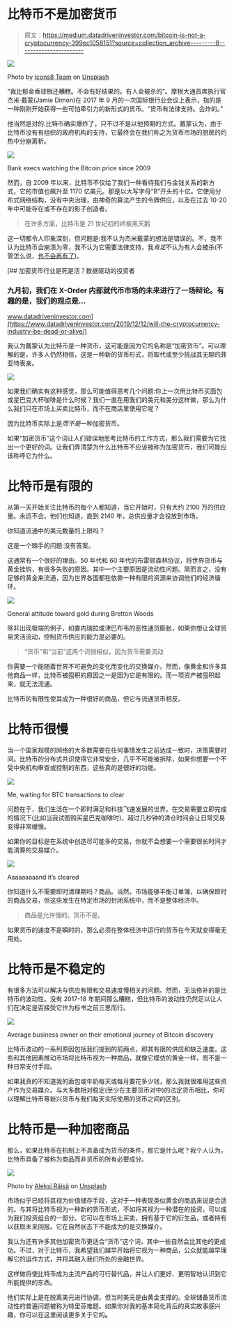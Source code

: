 # 比特币不是加密货币

> 原文：<https://medium.datadriveninvestor.com/bitcoin-is-not-a-cryptocurrency-399ec1058151?source=collection_archive---------8----------------------->

![](img/1ce53dff79170e68ea187fd88505a547.png)

Photo by [Icons8 Team](https://unsplash.com/@icons8?utm_source=unsplash&utm_medium=referral&utm_content=creditCopyText) on [Unsplash](https://unsplash.com/s/photos/bitcoin?utm_source=unsplash&utm_medium=referral&utm_content=creditCopyText)

“我比郁金香球根还糟糕。不会有好结果的。有人会被杀的”。摩根大通首席执行官杰米·戴蒙(Jamie Dimon)在 2017 年 9 月的一次国际银行业会议上表示，指的是一种刚刚开始获得一些可怕牵引力的新形式的货币。“货币有法律支持。会炸的。”

他当然是对的:比特币确实爆炸了，只不过不是以他预期的方式。戴蒙认为，由于比特币没有有组织的政府机构的支持，它最终会在我们称之为货币市场的厨房的灼热中分崩离析。

![](img/2b4ab0b4d7b6940df3160d1368cafa1c.png)

Bank execs watching the Bitcoin price since 2009

然而，自 2009 年以来，比特币不仅给了我们一种看待我们与金钱关系的新方式，它的市值也飙升至 1170 亿美元。那是以大写字母“B”开头的十亿。它使用分布式网络结构，没有中央治理，由神奇的算法产生的令牌供应，以及在过去 10-20 年中可能存在或不存在的影子创造者。

> 在许多方面，比特币是 21 世纪初的终极黑天鹅

这一切都令人印象深刻，但问题是:我不认为杰米戴蒙的想法是错误的。不，我不认为比特币会崩溃为零，我不认为它需要法律支持，我*肯定*不认为有人会被杀(不管怎么说，[也不会再有了](https://www.cnbc.com/2018/01/09/jamie-dimon-says-he-regrets-calling-bitcoin-a-fraud.html))。

[](https://www.datadriveninvestor.com/2019/12/12/will-the-cryptocurrency-industry-be-dead-or-alive/) [## 加密货币行业是死是活？数据驱动的投资者

### 九月初，我们在 X-Order 内部就代币市场的未来进行了一场辩论。有趣的是，我们的观点是…

www.datadriveninvestor.com](https://www.datadriveninvestor.com/2019/12/12/will-the-cryptocurrency-industry-be-dead-or-alive/) 

我认为戴蒙认为比特币是一种货币，这可能是因为它的名称是“加密货币”。可以理解的是，许多人仍然相信，这是一种新的货币形式，将取代或至少挑战其无聊的菲亚特表亲。

![](img/c774f0371e69506fc25edd49b972394b.png)

如果我们确实有这种感觉，那么可能值得思考几个问题:你上一次用比特币买面包或星巴克大杯咖啡是什么时候？我们一直在用我们的美元和美分这样做，那么为什么我们只在市场上买卖比特币，而不在商店里使用它呢？

因为比特币实际上是*而不是*一种加密货币。

如果“加密货币”这个词让人们错误地思考比特币的工作方式，那么我们需要为它找出一个更好的词。让我们弄清楚为什么比特币不应该被称为加密货币，我们可能应该称呼它为什么。

# 比特币是有限的

从第一天开始关注比特币的每个人都知道，当它开始时，只有大约 2100 万的供应量。永远不会。他们也知道，直到 2140 年，总供应量才会投放到市场。

你知道流通中的美元数量的上限吗？

这是一个棘手的问题:没有答案。

这通常有一个很好的理由。50 年代和 60 年代的布雷顿森林协议，将世界货币与黄金挂钩，有很多失败的原因。其中一个主要原因是流动性问题。简而言之，没有足够的黄金来流通，因为世界各国都在依靠一种有限的资源来协调他们的经济循环。

![](img/aadaff2026f7b3050393499ad0cc58d0.png)

General attitude toward gold during Bretton Woods

除非出现极端的例子，如委内瑞拉或津巴布韦的恶性通货膨胀，如果你想让全球贸易灵活流动，控制货币供应的能力是必要的。

> “货币”和“当前”这两个词很相似，因为货币需要流动

你需要一个能随着世界不可避免的变化而变化的交换媒介。然而，像黄金和许多其他商品一样，比特币被囤积的原因之一是因为它是有限的。而一项资产被囤积起来，就无法流通。

比特币的有限性使其成为一种很好的商品，但它与流通货币相反。

# 比特币很慢

当一个国家规模的网络的大多数需要在任何事情发生之前达成一致时，决策需要时间。比特币的分布式共识使得它非常安全，几乎不可能被拆除，如果你想要一个不受中央机构审查或控制的东西，这些真的是很好的功能。

![](img/10715789ce562dbf7486fd852b316903.png)

Me, waiting for BTC transactions to clear

问题在于，我们生活在一个即时满足和科技飞速发展的世界。在交易需要立即完成的情况下(比如当我试图购买星巴克咖啡时)，超过几秒钟的清仓时间会让日常交易变得非常缓慢。

如果你的目标是在系统中创造尽可能多的交易，你就不会想要一个需要很长时间才能清算的交易媒介。

![](img/bbf0e04d54cca9ef2c607a176347fc22.png)

Aaaaaaaaand it’s cleared

你知道什么不需要即时清理期吗？商品。当然，市场能够平衡订单簿，以确保即时的商品交易，但这些发生在特定市场的封闭系统中，而不是整体经济中。

> 商品是允许慢的。货币不是。

如果货币的速度不是瞬时的，那么必须在整体经济中运行的货币在今天就变得毫无用处。

# 比特币是不稳定的

有很多方法可以解决与供应有限和交易速度慢相关的问题。然而，无法修补的是比特币的波动性。没有 2017-18 年期间那么糟糕，但比特币的波动性仍然足以让人们在决定是否接受它作为标书之前三思而行。

![](img/db0ce16eab1068067bf35ef3e06281ef.png)

Average business owner on their emotional journey of Bitcoin discovery

比特币波动的一系列原因包括我们提到的前两点，即其有限的供应和缺乏速度。这些和其他因素推动市场将比特币视为一种商品，就像它模仿的黄金一样，而不是一种日常支付手段。

如果我真的不知道我的面包或牛奶每天或每月要花多少钱，那么我就很难用这些资产作为交易媒介。与大多数相对稳定(至少在主要货币对中)的法定货币相比，你可以理解比特币等新兴货币与我们每天实际使用的货币之间的区别。

# 比特币是一种加密商品

那么，如果比特币在机制上不具备成为货币的条件，那它是什么呢？我个人认为，比特币具备了被称为商品而非货币的所有必要成分。

![](img/82467a396a540165392abe2d939eb22f.png)

Photo by [Aleksi Räisä](https://unsplash.com/@denarium_bitcoin?utm_source=unsplash&utm_medium=referral&utm_content=creditCopyText) on [Unsplash](https://unsplash.com/s/photos/bitcoin-gold?utm_source=unsplash&utm_medium=referral&utm_content=creditCopyText)

市场似乎已经将其视为价值储存手段，这对于一种表现类似黄金的商品来说是合适的。与其将比特币视为一种新的货币形式，不如将其视为一种潜在的投资，可以成为我们投资组合的一部分。它可以在市场上买卖，拥有基于它的衍生品，或者持有以获取未来回报。它在自然状态下不能成为的是交换媒介。

我认为还有许多其他加密货币更适合“货币”这个词，其中一些自然会比其他的更成功。不过，对于比特币，我希望我们越早开始将它视为一种商品，公众就能越早理解它的运作方式，并将其融入我们所处的金融世界。

这样做将使比特币成为主流产品的可行替代品，并让人们更好、更明智地认识到它所能提供的东西。

他们实际上是在脱离美元进行协调，但当时美元是由黄金支撑的。全球储备货币流动性的普遍问题被称为特里芬难题。如果你对我的基本简化背后的真实故事感兴趣，你可以在这里阅读更多关于它的[](https://ies.princeton.edu/pdf/E132.pdf)**。**